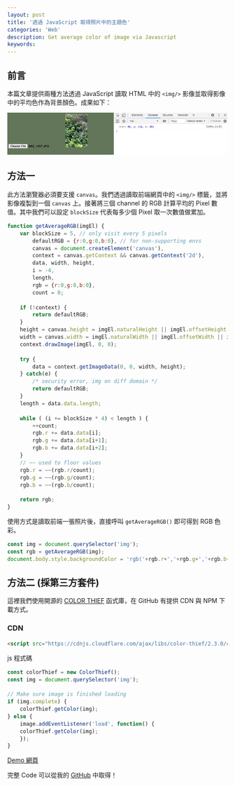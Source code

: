 ```yaml
---
layout: post
title: '透過 JavaScript 取得照片中的主題色'
categories: 'Web'
description: Get average color of image via Javascript
keywords: 
---
```


## 前言
本篇文章提供兩種方法透過 JavaScript 讀取 HTML 中的 `<img/>` 影像並取得影像中的平均色作為背景顏色。成果如下：

![](/images/posts/web/2021/img1100405-1.png)

## 方法一
此方法瀏覽器必須要支援 `canvas`。我們透過讀取前端網頁中的 `<img/>` 標籤，並將影像複製到一個 `canvas` 上。接著將三個 channel 的 RGB 計算平均的 Pixel 數值。其中我們可以設定 `blockSize` 代表每多少個 Pixel 取一次數值做累加。

```js
function getAverageRGB(imgEl) {
    var blockSize = 5, // only visit every 5 pixels
        defaultRGB = {r:0,g:0,b:0}, // for non-supporting envs
        canvas = document.createElement('canvas'),
        context = canvas.getContext && canvas.getContext('2d'),
        data, width, height,
        i = -4,
        length,
        rgb = {r:0,g:0,b:0},
        count = 0;

    if (!context) {
        return defaultRGB;
    }
    height = canvas.height = imgEl.naturalHeight || imgEl.offsetHeight || imgEl.height;
    width = canvas.width = imgEl.naturalWidth || imgEl.offsetWidth || imgEl.width;
    context.drawImage(imgEl, 0, 0);

    try {
        data = context.getImageData(0, 0, width, height);
    } catch(e) {
        /* security error, img on diff domain */
        return defaultRGB;
    }
    length = data.data.length;

    while ( (i += blockSize * 4) < length ) {
        ++count;
        rgb.r += data.data[i];
        rgb.g += data.data[i+1];
        rgb.b += data.data[i+2];
    }
    // ~~ used to floor values
    rgb.r = ~~(rgb.r/count);
    rgb.g = ~~(rgb.g/count);
    rgb.b = ~~(rgb.b/count);

    return rgb;
}
```

使用方式是讀取前端一張照片後，直接呼叫 `getAverageRGB()` 即可得到 RGB 色彩。

```js
const img = document.querySelector('img');
const rgb = getAverageRGB(img);
document.body.style.backgroundColor = 'rgb('+rgb.r+','+rgb.g+','+rgb.b+')';
```

## 方法二 (採第三方套件)
這裡我們使用開源的 [COLOR THIEF](https://lokeshdhakar.com/projects/color-thief/) 函式庫，在 GitHub 有提供 CDN 與 NPM 下載方式。

### CDN
```html
<script src="https://cdnjs.cloudflare.com/ajax/libs/color-thief/2.3.0/color-thief.umd.js"></script>
```

js 程式碼
```js
const colorThief = new ColorThief();
const img = document.querySelector('img');

// Make sure image is finished loading
if (img.complete) {
    colorThief.getColor(img);
} else {
    image.addEventListener('load', function() {
    colorThief.getColor(img);
    });
}
```

[Demo 網頁](https://1010code.github.io/image-average-rgb/)

完整 Code 可以從我的 [GitHub](https://github.com/1010code/image-average-rgb) 中取得！